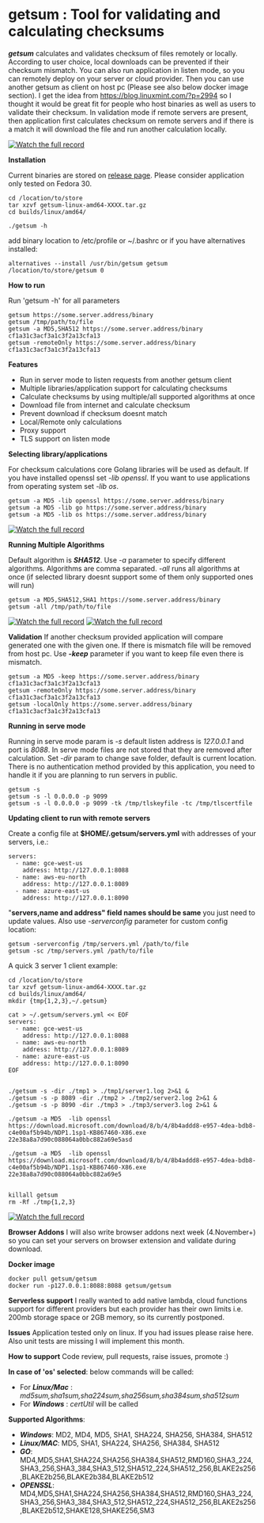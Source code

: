 # getsum : Tool for validating and calculating checksums

***getsum*** calculates and validates checksum of files remotely or locally. According to user choice, local downloads can be prevented if their checksum mismatch. You can also run application in listen mode, so you can remotely deploy on your server or cloud provider. Then you can use another getsum as client on host pc (Please see also below docker image section). I get the idea from https://blog.linuxmint.com/?p=2994 so I thought it would be great fit for people who host binaries as well as users to validate their checksum. In validation mode if remote servers are present, then application first calculates checksum on remote servers and if there is a match it will download the file and run another calculation locally.

 [![Watch the full record](docs/main.gif)](https://asciinema.org/a/ovpGNqNS56qlrKevUllOks1qT)
 
**Installation**

 Current binaries are stored on [release page](https://github.com/getsumio/getsum/releases). Please consider application only tested on Fedora 30. 
 
 ```
 cd /location/to/store
 tar xzvf getsum-linux-amd64-XXXX.tar.gz
 cd builds/linux/amd64/
 
 ./getsum -h
 ```
 

 add binary location to /etc/profile or ~/.bashrc or if you have alternatives installed:
 ```
 alternatives --install /usr/bin/getsum getsum /location/to/store/getsum 0
 ```

**How to run**

Run 'getsum -h' for all parameters
```
getsum https://some.server.address/binary
getsum /tmp/path/to/file
getsum -a MD5,SHA512 https://some.server.address/binary cf1a31c3acf3a1c3f2a13cfa13
getsum -remoteOnly https://some.server.address/binary cf1a31c3acf3a1c3f2a13cfa13
``` 
**Features**

* Run in server mode to listen requests from another getsum client
* Multiple libraries/application support for calculating checksums
* Calculate checksums by using multiple/all supported algorithms at once
* Download file from internet and calculate checksum
* Prevent download if checksum doesnt match
* Local/Remote only calculations
* Proxy support
* TLS support on listen mode

**Selecting library/applications**

For checksum calculations core Golang libraries will be used as default. If you have installed openssl set *-lib openssl*. If you want to use applications from operating system set *-lib os*.

```
getsum -a MD5 -lib openssl https://some.server.address/binary
getsum -a MD5 -lib go https://some.server.address/binary
getsum -a MD5 -lib os https://some.server.address/binary
``` 

[![Watch the full record](docs/libs.gif)](https://asciinema.org/a/sy0OSLL8IWUOED2DFk1yFLiOB)


 
**Running Multiple Algorithms** 

Default algorithm is ***SHA512***. Use *-a* parameter to specify different algorithms. Algorithms are comma separated. *-all* runs all algorithms at once (if selected library doesnt support some of them only supported ones will run)

```
getsum -a MD5,SHA512,SHA1 https://some.server.address/binary
getsum -all /tmp/path/to/file
``` 

[![Watch the full record](docs/multiple.gif)](https://asciinema.org/a/nejfc4N0vLJhkxpqikEfHIBCe)
[![Watch the full record](docs/all.gif)](https://asciinema.org/a/KA4sT6xTNN9iTzKHJhdgnybrB)

**Validation**
 If another checksum provided application will compare generated one with the given one. If there is mismatch file will be removed from host pc. Use ***-keep*** parameter if you want to keep file even there is mismatch. 
 ```
getsum -a MD5 -keep https://some.server.address/binary cf1a31c3acf3a1c3f2a13cfa13
getsum -remoteOnly https://some.server.address/binary cf1a31c3acf3a1c3f2a13cfa13
getsum -localOnly https://some.server.address/binary cf1a31c3acf3a1c3f2a13cfa13
``` 

**Running in serve mode**

Running in serve mode param is *-s* default listen address is *127.0.0.1* and port is *8088*. In serve mode files are not stored that they are removed after calculation. Set *-dir* param to change save folder, default is current location. There is no authentication method provided by this application, you need to handle it if you are planning to run servers in public.
```
getsum -s 
getsum -s -l 0.0.0.0 -p 9099
getsum -s -l 0.0.0.0 -p 9099 -tk /tmp/tlskeyfile -tc /tmp/tlscertfile
``` 
**Updating client to run with remote servers**

Create a config file at **$HOME/.getsum/servers.yml** with addresses of your servers, i.e.:
```
servers:
  - name: gce-west-us
    address: http://127.0.0.1:8088
  - name: aws-eu-north
    address: http://127.0.0.1:8089
  - name: azure-east-us
    address: http://127.0.0.1:8090
```
"**servers,name and address" field names should be same** you just need to update values. 
Also use *-serverconfig* parameter for custom config location:
```
getsum -serverconfig /tmp/servers.yml /path/to/file
getsum -sc /tmp/servers.yml /path/to/file
``` 
A quick 3 server 1 client example:
 ```
 cd /location/to/store
 tar xzvf getsum-linux-amd64-XXXX.tar.gz
 cd builds/linux/amd64/
 mkdir {tmp{1,2,3},~/.getsum}
 
 cat > ~/.getsum/servers.yml << EOF
 servers:
   - name: gce-west-us
     address: http://127.0.0.1:8088
   - name: aws-eu-north
     address: http://127.0.0.1:8089
   - name: azure-east-us
     address: http://127.0.0.1:8090
 EOF

 
./getsum -s -dir ./tmp1 > ./tmp1/server1.log 2>&1 &
./getsum -s -p 8089 -dir ./tmp2 > ./tmp2/server2.log 2>&1 &
./getsum -s -p 8090 -dir ./tmp3 > ./tmp3/server3.log 2>&1 &

./getsum -a MD5  -lib openssl https://download.microsoft.com/download/8/b/4/8b4addd8-e957-4dea-bdb8-c4e00af5b94b/NDP1.1sp1-KB867460-X86.exe 22e38a8a7d90c088064a0bbc882a69e5asd

./getsum -a MD5  -lib openssl https://download.microsoft.com/download/8/b/4/8b4addd8-e957-4dea-bdb8-c4e00af5b94b/NDP1.1sp1-KB867460-X86.exe 22e38a8a7d90c088064a0bbc882a69e5

 
 killall getsum
 rm -Rf ./tmp{1,2,3}
 
 ``` 

[![Watch the full record](docs/server.gif)](https://asciinema.org/a/KA4sT6xTNN9iTzKHJhdgnybrB)

**Browser Addons**
I will also write browser addons next week (4.November+) so you can set your servers on browser extension and validate during download.

**Docker image**
```
docker pull getsum/getsum
docker run -p127.0.0.1:8088:8088 getsum/getsum
```
**Serverless support**
 I really wanted to add native lambda, cloud functions support for different providers but each provider has their own limits i.e. 200mb storage space or 2GB memory, so its currently postponed.
 
 **Issues**
 Application tested only on linux. If you had issues please raise here. Also unit tests are missing I will implement this month. 
 
 **How to support**
  Code review, pull requests, raise issues, promote :) 

**In case of 'os' selected**:
below commands will be called:
* For ***Linux/Mac*** :  *md5sum,sha1sum,sha224sum,sha256sum,sha384sum,sha512sum*
* For ***Windows*** : *certUtil* will be called 

**Supported Algorithms**:
* ***Windows***: MD2, MD4, MD5, SHA1, SHA224, SHA256, SHA384, SHA512
* ***Linux/MAC***: MD5, SHA1, SHA224, SHA256, SHA384, SHA512
* ***GO***: MD4,MD5,SHA1,SHA224,SHA256,SHA384,SHA512,RMD160,SHA3_224,SHA3_256,SHA3_384,SHA3_512,SHA512_224,SHA512_256,BLAKE2s256,BLAKE2b256,BLAKE2b384,BLAKE2b512
* ***OPENSSL***: MD4,MD5,SHA1,SHA224,SHA256,SHA384,SHA512,RMD160,SHA3_224,SHA3_256,SHA3_384,SHA3_512,SHA512_224,SHA512_256,BLAKE2s256,BLAKE2b512,SHAKE128,SHAKE256,SM3
